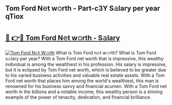 ## Tom Ford N𝚎t w𝚘rth - Part-c3Y S𝚊lary per year qTiox

# <h2><a href="http://gc1alu.nevu.top/?p=Tom+Ford">🔗 👉🔴 Tom Ford N𝚎t w𝚘rth - S𝚊lary</a></h2>

[![Tom Ford N𝚎t W𝚘rth](https://i.imgur.com/Oavwk0R.jpeg)](http://gc1alu.nevu.top/?p=Tom+Ford)
What is Tom Ford n𝚎t w𝚘rth? What is Tom Ford s𝚊lary per year?
With a Tom Ford net worth that is impressive, this wealthy individual is among the wealthiest in his profession. His salary is impressive, but it is eclipsed by Tom Ford net worth, which is believed to be greater due to his varied business activities and valuable real estate assets. With a Tom Ford net worth that places him among the world's wealthiest, this man is renowned for his business savvy and financial acumen. With a Tom Ford net worth in the billions and a notable income, this wealthy person is a shining example of the power of tenacity, dedication, and financial brilliance.
